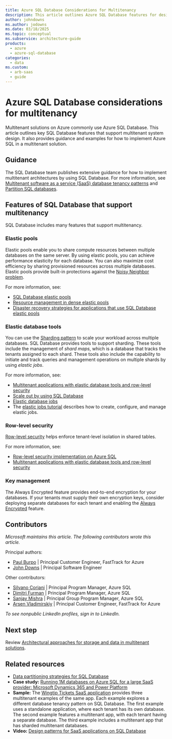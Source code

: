 ```yaml
---
title: Azure SQL Database Considerations for Multitenancy
description: This article outlines Azure SQL Database features for designing a multitenant system. It provides guidance and examples for using Azure SQL in a multitenant solution.
author: johndowns
ms.author: jodowns
ms.date: 03/18/2025
ms.topic: conceptual
ms.subservice: architecture-guide
products:
  - azure
  - azure-sql-database
categories:
  - data
ms.custom:
  - arb-saas
  - guide
---
```


# Azure SQL Database considerations for multitenancy

Multitenant solutions on Azure commonly use Azure SQL Database. This article outlines key SQL Database features that support multitenant system design. It also provides guidance and examples for how to implement Azure SQL in a multitenant solution.

## Guidance

The SQL Database team publishes extensive guidance for how to implement multitenant architectures by using SQL Database. For more information, see [Multitenant software as a service (SaaS) database tenancy patterns](/azure/azure-sql/database/saas-tenancy-app-design-patterns) and [Partition SQL databases](../../../best-practices/data-partitioning-strategies.yml#partitioning-azure-sql-database).

## Features of SQL Database that support multitenancy

SQL Database includes many features that support multitenancy.

### Elastic pools

Elastic pools enable you to share compute resources between multiple databases on the same server. By using elastic pools, you can achieve performance elasticity for each database. You can also maximize cost efficiency by sharing provisioned resources across multiple databases. Elastic pools provide built-in protections against the [Noisy Neighbor problem](../../../antipatterns/noisy-neighbor/noisy-neighbor.yml).

For more information, see:

- [SQL Database elastic pools](/azure/azure-sql/database/elastic-pool-overview)
- [Resource management in dense elastic pools](/azure/azure-sql/database/elastic-pool-resource-management)
- [Disaster recovery strategies for applications that use SQL Database elastic pools](/azure/azure-sql/database/disaster-recovery-strategies-for-applications-with-elastic-pool)

### Elastic database tools

You can use the [Sharding pattern](../../../patterns/sharding.yml) to scale your workload across multiple databases. SQL Database provides tools to support sharding. These tools include the management of *shard maps*, which is a database that tracks the tenants assigned to each shard. These tools also include the capability to initiate and track queries and management operations on multiple shards by using *elastic jobs*.

For more information, see:

- [Multitenant applications with elastic database tools and row-level security](/azure/azure-sql/database/saas-tenancy-elastic-tools-multi-tenant-row-level-security)
- [Scale out by using SQL Database](/azure/azure-sql/database/elastic-scale-introduction)
- [Elastic database jobs](/azure/azure-sql/database/job-automation-overview)
- The [elastic jobs tutorial](/azure/azure-sql/database/elastic-jobs-overview) describes how to create, configure, and manage elastic jobs.

### Row-level security

[Row-level security](/sql/relational-databases/security/row-level-security) helps enforce tenant-level isolation in shared tables.

For more information, see:

- [Row-level security implementation on Azure SQL](https://www.youtube.com/watch?v=QQobIo-gfmk)
- [Multitenant applications with elastic database tools and row-level security](/azure/azure-sql/database/saas-tenancy-elastic-tools-multi-tenant-row-level-security)

### Key management

The Always Encrypted feature provides end-to-end encryption for your databases. If your tenants must supply their own encryption keys, consider deploying separate databases for each tenant and enabling the [Always Encrypted](/sql/relational-databases/security/encryption/always-encrypted-database-engine) feature.

## Contributors

*Microsoft maintains this article. The following contributors wrote this article.*

Principal authors:

- [Paul Burpo](https://linkedin.com/in/paul-burpo) | Principal Customer Engineer, FastTrack for Azure
- [John Downs](https://linkedin.com/in/john-downs) | Principal Software Engineer

Other contributors:

- [Silvano Coriani](https://www.linkedin.com/in/scoriani) | Principal Program Manager, Azure SQL
- [Dimitri Furman](https://www.linkedin.com/in/dimitri-furman-200a555) | Principal Program Manager, Azure SQL
- [Sanjay Mishra](https://www.linkedin.com/in/sanjaymishra0) | Principal Group Program Manager, Azure SQL
- [Arsen Vladimirskiy](https://linkedin.com/in/arsenv) | Principal Customer Engineer, FastTrack for Azure

*To see nonpublic LinkedIn profiles, sign in to LinkedIn.*

## Next step

Review [Architectural approaches for storage and data in multitenant solutions](../approaches/storage-data.yml).

## Related resources

- [Data partitioning strategies for SQL Database](../../../best-practices/data-partitioning-strategies.yml#partitioning-azure-sql-database)
- **Case study:** [Running 1M databases on Azure SQL for a large SaaS provider: Microsoft Dynamics 365 and Power Platform](https://devblogs.microsoft.com/azure-sql/running-1m-databases-on-azure-sql-for-a-large-saas-provider-microsoft-dynamics-365-and-power-platform/)
- **Sample:** The [Wingtip Tickets SaaS application](/azure/azure-sql/database/saas-tenancy-welcome-wingtip-tickets-app) provides three multitenant examples of the same app. Each example explores a different database tenancy pattern on SQL Database. The first example uses a standalone application, where each tenant has its own database. The second example features a multitenant app, with each tenant having a separate database. The third example includes a multitenant app that has sharded multitenant databases.
- **Video:** [Design patterns for SaaS applications on SQL Database](https://www.youtube.com/watch?v=jjNmcKBVjrc)

